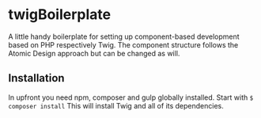 # twigBoilerplate
A little handy boilerplate for setting up component-based development based on PHP respectively Twig. The component structure follows the Atomic Design approach but can be changed as will.
## Installation
In upfront you need npm, composer and gulp globally installed.
Start with 
`$ composer install`
This will install Twig and all of its dependencies.

